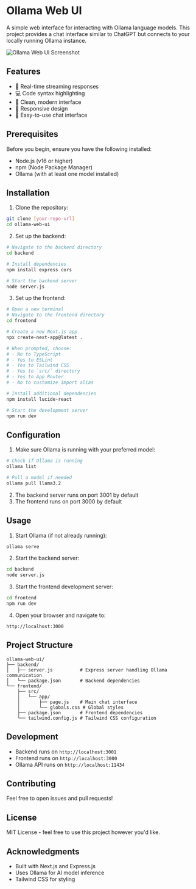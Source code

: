 # Ollama Web UI

A simple web interface for interacting with Ollama language models. This project provides a chat interface similar to ChatGPT but connects to your locally running Ollama instance.

![Ollama Web UI Screenshot](/api/placeholder/800/400)

## Features

- 🚀 Real-time streaming responses
- 💻 Code syntax highlighting
- 🎨 Clean, modern interface
- 📱 Responsive design
- 🔄 Easy-to-use chat interface

## Prerequisites

Before you begin, ensure you have the following installed:
- Node.js (v16 or higher)
- npm (Node Package Manager)
- Ollama (with at least one model installed)

## Installation

1. Clone the repository:
```bash
git clone [your-repo-url]
cd ollama-web-ui
```

2. Set up the backend:
```bash
# Navigate to the backend directory
cd backend

# Install dependencies
npm install express cors

# Start the backend server
node server.js
```

3. Set up the frontend:
```bash
# Open a new terminal
# Navigate to the frontend directory
cd frontend

# Create a new Next.js app
npx create-next-app@latest .

# When prompted, choose:
# - No to TypeScript
# - Yes to ESLint
# - Yes to Tailwind CSS
# - Yes to `src/` directory
# - Yes to App Router
# - No to customize import alias

# Install additional dependencies
npm install lucide-react

# Start the development server
npm run dev
```

## Configuration

1. Make sure Ollama is running with your preferred model:
```bash
# Check if Ollama is running
ollama list

# Pull a model if needed
ollama pull llama3.2
```

2. The backend server runs on port 3001 by default
3. The frontend runs on port 3000 by default

## Usage

1. Start Ollama (if not already running):
```bash
ollama serve
```

2. Start the backend server:
```bash
cd backend
node server.js
```

3. Start the frontend development server:
```bash
cd frontend
npm run dev
```

4. Open your browser and navigate to:
```
http://localhost:3000
```

## Project Structure

```
ollama-web-ui/
├── backend/
│   ├── server.js          # Express server handling Ollama communication
│   └── package.json       # Backend dependencies
└── frontend/
    ├── src/
    │   └── app/
    │       ├── page.js    # Main chat interface
    │       └── globals.css # Global styles
    ├── package.json       # Frontend dependencies
    └── tailwind.config.js # Tailwind CSS configuration
```

## Development

- Backend runs on `http://localhost:3001`
- Frontend runs on `http://localhost:3000`
- Ollama API runs on `http://localhost:11434`

## Contributing

Feel free to open issues and pull requests!

## License

MIT License - feel free to use this project however you'd like.

## Acknowledgments

- Built with Next.js and Express.js
- Uses Ollama for AI model inference
- Tailwind CSS for styling